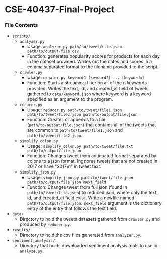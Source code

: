 # CSE-40437-Final-Project



### File Contents
* `scripts/`
  * `analyzer.py`
    * Usage: `analyzer.py path/to/tweet/file.json path/to/output/file.csv`
    * Function: generates popularity scores for products for each day in the dataset provided. Writes out the dates and scores in a comma separated format to the filename provided to the script.
  * `crawler.py`
    * Usage: `crawler.py keyword1 [keyword2] ... [keywordn]`
    * Function: Starts a streaming filter on all of the n keywords provided. Writes the text, id, and created_at field of tweets gathered to `data/keyword.json` where keyword is a keyword specified as an argument to the program. 
  * `reducer.py`
    * Usage: `reducer.py path/to/tweet/file1.json path/to/tweet/file2.json path/to/output/file.json`
    * Function: Creates or appends to a file (`path/to/output/file.json`) that contains all of the tweets that are common to `path/to/tweet/file1.json` and `path/to/tweet/file2.json`.
  * `simplify_colon.py`
    * Usage: `simplify_colon.py path/to/tweet/file.txt path/to/output/file.json`
    * Function: Changes tweet from antiquated format separated by colons to a json format. Ingnores tweets that are not created in 2017 or have "2017\n" in tweet text.
  * `simplify_json.py`
    * Usage: `simplify_json.py path/to/tweet/file.json path/to/output/file.json next_field`
    * Function: Changes tweet from full json (found in `path/to/tweet/file.json`) to reduced json, where only the text, id, and created_at field exist. Write a newfile named `path/to/output/file.json`. `next_field` argument is the dictionary entry of the entry that follows the text field.
* `data/`
  * Directory to hold the tweets datasets gathered from `crawler.py` and produced by `reducer.py`.
* `results/`
  * Directory to hold the csv files generated from `analyzer.py`.
* `sentiment_analysis/`
  * Directory that holds downloaded sentiment analysis tools to use in `analyze.py`.

